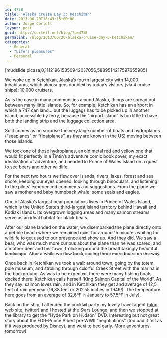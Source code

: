 ```yaml
---
id: 4758
title: 'Alaska Cruise Day 3: Ketchikan'
date: 2013-06-20T16:43:15+00:00
author: Jorge Cortell
layout: post
guid: http://cortell.net/blog/?p=4758
permalink: /blog/2013/06/20/alaska-cruise-day-3-ketchikan/
categories:
  - General
  - "Life's pleasures"
  - Personal
---
```

[mudslide:picasa,0,111219615350942087056,5889514217597655985]

We woke up in Ketchikan, Alaska’s fourth largest city with 14,000 inhabitants, which almost gets doubled by today’s visitors (via 4 cruise ships): 10,000 cruisers.

As is the case in many communities around Alaska, things are spread out between many little islands. So, for example, Ketchikan has an airport in which a 747 can land… but the luggage has to be picked up in another island, accessible by ferry, because the “airport island” is too little to have both the landing strip and the luggage collection area.

So it comes as no surprise the very large number of boats and hydroplanes (“seaplanes” or “floatplanes”, as they are known in the US) moving between those islands.

We took one of those hydroplanes, an old metal red and yellow one that would fit perfectly in a Tintin’s adventure comic book cover, my exact idealization of adventure, and headed to Prince of Wales Island on a quest to see bears and other wildlife.

For the next two hours we flew over islands, rivers, lakes, forest and sea shore, keeping our eyes opened, looking through binoculars, and listening to the pilots’ experienced comments and suggestions. From the plane we saw a mother and baby humpback whale, some seals and eagles.

One of Alaska&#8217;s largest bear populations lives in Prince of Wales Island, which is the United State&#8217;s third-largest island territory behind Hawaii and Kodiak Islands. Its overgrown logging areas and many salmon streams serve as an ideal habitat for black bears.

After our plane landed on the water, we disembarked the plane directly onto a pebble beach where we remained quiet for around 15 minutes waiting for wildlife to get used to our presence and show up. And they did. We saw a bear, who was much more curious about the plane than he was scared, and a mother deer and her fawn, frolicking around the breathtakingly beautiful landscape. After a while we flew back, seeing three more bears on the way.

Once back in Ketchikan we took a walk around town, going by the totem pole museum, and strolling through colorful Creek Street with the marina in the background. As was to be expected, there were many fishing boats docked there: Ketchikan calls herself “King Salmon Capital of the World”. As they say: salmon loves rain, and in Ketchikan they get and average of 12,5 feet of rain per year (16,88 feet or 202,55 inches in 1949!). The temperature here goes from an average of 32,6ºF in January to 57,5ºF in July).

Back on the ship, I attended the cocktail party my lovely travel agent (<a title="http://stephanieserinotravelblog.blogspot.com" href="http://stephanieserinotravelblog.blogspot.com" target="_blank">blog</a>, <a title="http://www.stephaniestravels.com" href="http://www.stephaniestravels.com" target="_blank">web site</a>, <a title="https://twitter.com/Cruise_Curator" href="https://twitter.com/Cruise_Curator" target="_blank">twitter</a>) and I hosted at the Stars Lounge, and then we stopped at the library to get the “Hyde Park on Hudson” DVD. Interesting but not great story about the FDR-Prince Albert pre-WWII “negotiations” (too bad it felt as if it was produced by Disney), and went to bed early. More adventures tomorrow!